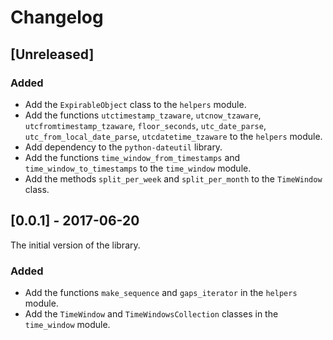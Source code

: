 # Changelog


## [Unreleased]

### Added
- Add the `ExpirableObject` class to the `helpers` module.
- Add the functions `utctimestamp_tzaware`, `utcnow_tzaware`, `utcfromtimestamp_tzaware`, `floor_seconds`, `utc_date_parse`, `utc_from_local_date_parse`, `utcdatetime_tzaware` to the `helpers` module.
- Add dependency to the `python-dateutil` library.
- Add the functions `time_window_from_timestamps` and `time_window_to_timestamps` to the `time_window` module.
- Add the methods `split_per_week` and `split_per_month` to the `TimeWindow` class.


## [0.0.1] - 2017-06-20

The initial version of the library.

### Added
- Add the functions `make_sequence` and `gaps_iterator` in the `helpers` module.
- Add the `TimeWindow` and `TimeWindowsCollection` classes in the `time_window` module.
